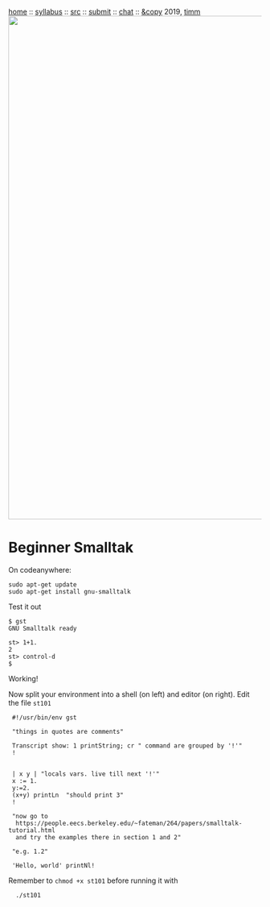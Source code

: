 <a href="http://tiny.cc/plm19">home</a> ::
<a href="https://github.com/txt/plm19/blob/master/doc/syllabus.md">syllabus</a> ::
<a href="https://github.com/txt/plm19/tree/master/src">src</a> ::
<a href="http://tiny.cc/plm19give">submit</a> ::
<a href="https://plm19.slack.com/">chat</a> ::
<a href="https://github.com/txt/plm19/blob/master/license.md">&copy</a> 2019, <a href="http://menzies.us">timm</a>
<br>
<a href="http://tiny.cc/plm19"><img width=1000 src="https://raw.githubusercontent.com/txt/plm19/master/etc/img/banner.png"></a>

# Beginner Smalltak

On codeanywhere:

    sudo apt-get update
    sudo apt-get install gnu-smalltalk

Test it out

    $ gst
    GNU Smalltalk ready

    st> 1+1.
    2
    st> control-d
    $

Working!

Now split your environment into a shell (on left) and editor (on right). Edit the file `st101`
  
 
     #!/usr/bin/env gst
     
     "things in quotes are comments"
     
     Transcript show: 1 printString; cr " command are grouped by '!'"
     !
     
     
     | x y | "locals vars. live till next '!'"
     x := 1.
     y:=2.
     (x+y) printLn  "should print 3"
     !
     
     "now go to 
      https://people.eecs.berkeley.edu/~fateman/264/papers/smalltalk-tutorial.html 
      and try the examples there in section 1 and 2"
     
     "e.g. 1.2"
     
     'Hello, world' printNl!
     
Remember to `chmod +x st101` before running it with

      ./st101  


